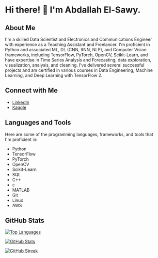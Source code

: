 # Hi there! 👋 I'm Abdallah El-Sawy.

## About Me

I'm a skilled Data Scientist and Electronics and Communications Engineer with experience as a Teaching Assistant and Freelancer. I'm proficient in Python and associated ML, DL (CNN, RNN, NLP), and Computer Vision frameworks, including TensorFlow, PyTorch, OpenCV, Scikit-Learn, and have expertise in Time Series Analysis and Forecasting, data exploration, visualization, analysis, and cleaning. I've delivered several successful projects and am certified in various courses in Data Engineering, Machine Learning, and Deep Learning with TensorFlow 2.

## Connect with Me

- [LinkedIn](https://linkedin.com/in/abdallah-el-sawy/)
- [Kaggle](https://kaggle.com/abdallahmohamedamin)

## Languages and Tools

Here are some of the programming languages, frameworks, and tools that I'm proficient in:

- Python
- TensorFlow
- PyTorch
- OpenCV
- Scikit-Learn
- SQL
- C++
- c
- MATLAB
- Git
- Linux
- AWS

## GitHub Stats

[![Top Languages](https://github-readme-stats.vercel.app/api/top-langs/?username=abdallah-elsawy)](https://github.com/abdallah-elsawy)

[![GitHub Stats](https://github-readme-stats.vercel.app/api?username=abdallah-elsawy)](https://github.com/abdallah-elsawy)

[![GitHub Streak](https://github-readme-streak-stats.herokuapp.com/?user=abdallah-elsawy)](https://github.com/abdallah-elsawy)

